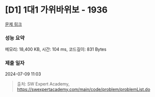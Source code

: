 # [D1] 1대1 가위바위보 - 1936 

[문제 링크](https://swexpertacademy.com/main/code/problem/problemDetail.do?contestProbId=AV5PjKXKALcDFAUq) 

### 성능 요약

메모리: 18,400 KB, 시간: 104 ms, 코드길이: 831 Bytes

### 제출 일자

2024-07-09 11:03



> 출처: SW Expert Academy, https://swexpertacademy.com/main/code/problem/problemList.do